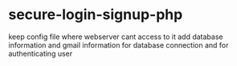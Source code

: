 # secure-login-signup-php

keep config file where webserver cant access to it
add database information and gmail information for database connection and for authenticating user
